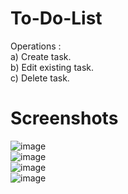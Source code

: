 # To-Do-List
Operations :<br />
a) Create task. <br />
b) Edit existing task.<br />
c) Delete task.<br />

# Screenshots
![image](https://user-images.githubusercontent.com/83538599/234475516-c3779201-19fc-4203-9a9b-4d20c46b87fa.png)<br />
![image](https://user-images.githubusercontent.com/83538599/234475705-b6b3b5b9-7ce5-4c83-87fe-0e2e1f50896a.png)<br />
![image](https://user-images.githubusercontent.com/83538599/234475761-947f0f4e-e442-4234-923c-1f3a7857d916.png)<br />
![image](https://user-images.githubusercontent.com/83538599/234475806-3ac5b5fe-bf73-4af7-a0a8-0e88c99661e7.png)<br />

